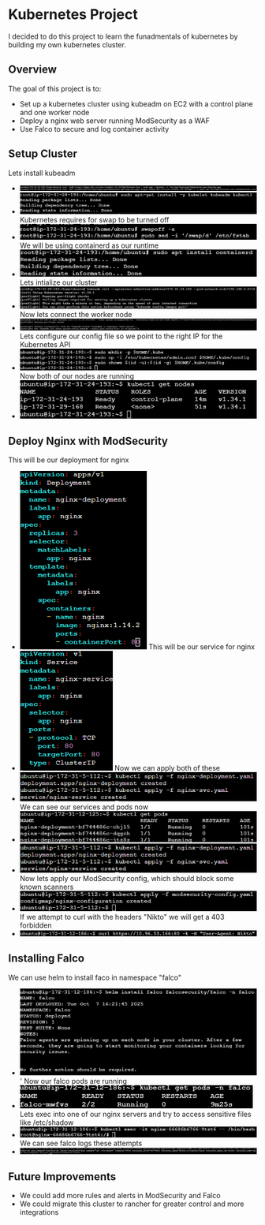 # Kubernetes Project 

I decided to do this project to learn the funadmentals of kubernetes by building  my own kubernetes cluster. 

## Overview 

The goal of this project is to: 
- Set up a kubernetes cluster using kubeadm on EC2 with a control plane and one worker node
- Deploy a nginx web server running ModSecurity as a WAF
- Use Falco to secure and log container activity

## Setup Cluster
Lets install kubeadm
- ![install masternode](https://github.com/AlexMc889/Portfolio/blob/main/Kubernetes%20Project/Images/install%20kubeadm%201%20.png)
- ![install kubeadm](https://github.com/AlexMc889/Portfolio/blob/main/Kubernetes%20Project/Images/install%20kubeadm%202%20.png)
Kubernetes requires for swap to be turned off
- ![turnoffswap](https://github.com/AlexMc889/Portfolio/blob/main/Kubernetes%20Project/Images/turnoffswap.png)
We will be using containerd as our runtime
- ![containderd install](https://github.com/AlexMc889/Portfolio/blob/main/Kubernetes%20Project/Images/install%20containerd.png)
Lets intialize our cluster
- ![start cluster](https://github.com/AlexMc889/Portfolio/blob/main/Kubernetes%20Project/Images/inialize%20master%20node.png)
Now lets connect the worker node
- ![connect worker](https://github.com/AlexMc889/Portfolio/blob/main/Kubernetes%20Project/Images/join%20the%20worker%20node.png)
Lets configure our config file so we point to the right IP for the Kubernetes API
- ![config file](https://github.com/AlexMc889/Portfolio/blob/main/Kubernetes%20Project/Images/setup%20config%20file.png)
Now both of our nodes are running
- ![nodes running](https://github.com/AlexMc889/Portfolio/blob/main/Kubernetes%20Project/Images/kubectl%20get%20nodes%20.png)

## Deploy Nginx with ModSecurity 
This will be our deployment for nginx
- ![nginx](https://github.com/AlexMc889/Portfolio/blob/main/Kubernetes%20Project/Images/nginx%20deployment.png)
This will be our service for nginx
- ![service](https://github.com/AlexMc889/Portfolio/blob/main/Kubernetes%20Project/Images/service%20nginx.png)
Now we can apply both of these
- ![applying](https://github.com/AlexMc889/Portfolio/blob/main/Kubernetes%20Project/Images/apply%20nginx%20deployment.png)
We can see our services and pods now
- ![pods](https://github.com/AlexMc889/Portfolio/blob/main/Kubernetes%20Project/Images/get%20pods.png)
- ![svc](https://github.com/AlexMc889/Portfolio/blob/main/Kubernetes%20Project/Images/get%20svc.png)
Now lets apply our ModSecurity config, which should block some known scanners
- ![modsecurity](https://github.com/AlexMc889/Portfolio/blob/main/Kubernetes%20Project/Images/Apply%20mod%20security%20config.png)
If we attempt to curl with the headers "Nikto" we will get a 403 forbidden
- ![curl](https://github.com/AlexMc889/Portfolio/blob/main/Kubernetes%20Project/Images/curl%20test.png)

## Installing Falco 
We can use helm to install faco in namespace "falco"
- ![falco](https://github.com/AlexMc889/Portfolio/blob/main/Kubernetes%20Project/Images/falco%20installing.png) '
Now our falco pods are running
- ![falco running](https://github.com/AlexMc889/Portfolio/blob/main/Kubernetes%20Project/Images/falco%20started.png)
Lets exec into one of our nginx servers and try to access sensitive files like /etc/shadow
- ![exec](https://github.com/AlexMc889/Portfolio/blob/main/Kubernetes%20Project/Images/kubectl%20exec.png)
We can see falco logs these attempts
- ![falco logs](https://github.com/AlexMc889/Portfolio/blob/main/Kubernetes%20Project/Images/falcoalert.png)

## Future Improvements 
- We could add more rules and alerts in ModSecurity and Falco
- We could migrate this cluster to rancher for greater control and more integrations

